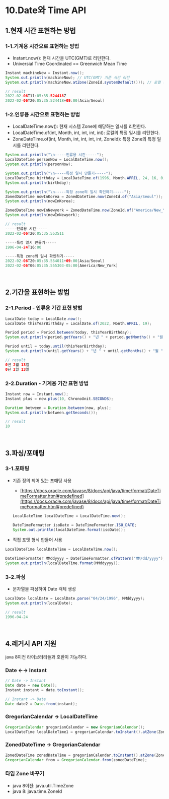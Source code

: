 # 10.Date와 Time API

## 1.현재 시간 표현하는 방법

### 1-1.기계용 시간으로 표현하는 방법

- Instant.now(): 현재 시간을 UTC(GMT)로 리턴한다.
- Universial Time Coordinated == Greenwich Mean Time

```java
Instant machineNow = Instant.now();
System.out.println(machineNow); // UTC(GMT) 기준 시간 리턴
System.out.println(machineNow.atZone(ZoneId.systemDefault())); // 로컬 시스템 기준 시간

// result
2022-02-06T11:05:35.524418Z
2022-02-06T20:05:35.524418+09:00[Asia/Seoul]
```

### 1-2.인류용 시간으로 표현하는 방법

- LocalDateTime.now(): 현재 시스템 Zone에 해당하는 일시를 리턴한다.
- LocalDateTime.of(int, Month, int, int, int, int): 로컬의 특정 일시를 리턴한다.
- ZoneDateTime.of(int, Month, int, int, int, int, ZoneId): 특정 Zone의 특정 일시를 리턴한다.

```java
System.out.println("\n-----인류용 시간-----");
LocalDateTime personNow = LocalDateTime.now();
System.out.println(personNow);

System.out.println("\n-----특정 일시 만들기-----");
LocalDateTime birthday = LocalDateTime.of(1996, Month.APRIL, 24, 16, 0, 0);
System.out.println(birthday);

System.out.println("\n-----특정 zone의 일시 확인하기-----");
ZonedDateTime nowInKorea = ZonedDateTime.now(ZoneId.of("Asia/Seoul"));
System.out.println(nowInKorea);

ZonedDateTime nowInNewyork = ZonedDateTime.now(ZoneId.of("America/New_York"));
System.out.println(nowInNewyork);

// result
-----인류용 시간-----
2022-02-06T20:05:35.553511

-----특정 일시 만들기-----
1996-04-24T16:00

-----특정 zone의 일시 확인하기-----
2022-02-06T20:05:35.554011+09:00[Asia/Seoul]
2022-02-06T06:05:35.555303-05:00[America/New_York]
```

<br/>

## 2.기간을 표현하는 방법

### 2-1.Period - 인류용 기간 표현 방법

```java
LocalDate today = LocalDate.now();
LocalDate thisYearBirthday = LocalDate.of(2022, Month.APRIL, 19);

Period period = Period.between(today, thisYearBirthday);
System.out.println(period.getYears() + "년 " + period.getMonths() + "월 " + period.getDays() + "일");

Period until = today.until(thisYearBirthday);
System.out.println(until.getYears() + "년 " + until.getMonths() + "월 " + until.getDays() + "일");

// result
0년 2월 13일
0년 2월 13일
```

### 2-2.Duration - 기계용 기간 표현 방법

```java
Instant now = Instant.now();
Instant plus = now.plus(10, ChronoUnit.SECONDS);

Duration between = Duration.between(now, plus);
System.out.println(between.getSeconds());

// result
10
```
<br/>

## 3.파싱/포매팅

### 3-1.포매팅

- 기존 정의 되어 있는 포매팅 사용
    - [https://docs.oracle.com/javase/8/docs/api/java/time/format/DateTimeFormatter.html#predefined](https://docs.oracle.com/javase/8/docs/api/java/time/format/DateTimeFormatter.html#predefined)
    
    ```java
    LocalDateTime localDateTime = LocalDateTime.now();
    
    DateTimeFormatter isoDate = DateTimeFormatter.ISO_DATE;
    System.out.println(localDateTime.format(isoDate));
    ```
    

- 직접 포맷 형식 만들어 사용

```java
LocalDateTime localDateTime = LocalDateTime.now();

DateTimeFormatter MMddyyyy = DateTimeFormatter.ofPattern("MM/dd/yyyy");
System.out.println(localDateTime.format(MMddyyyy));
```

### 3-2.파싱

- 문자열을 파싱하여 Date 객체 생성

```java
LocalDate localDate = LocalDate.parse("04/24/1996", MMddyyyy);
System.out.println(localDate);

// result
1996-04-24
```

<br/>

## 4.레거시 API 지원

java 8이전 라이브러리들과 호환이 가능하다.

### Date ←→ Instant

```java
// Date -> Instant
Date date = new Date();
Instant instant = date.toInstant();

// Instant -> Date
Date date2 = Date.from(instant);
```

### GregorianCalendar -> LocalDateTime

```java
GregorianCalendar gregorianCalendar = new GregorianCalendar();
LocalDateTime localDateTime1 = gregorianCalendar.toInstant().atZone(ZoneId.systemDefault()).toLocalDateTime();
```

### ZonedDateTime -> GregorianCalendar

```java
ZonedDateTime zonedDateTime = gregorianCalendar.toInstant().atZone(ZoneId.systemDefault());
GregorianCalendar from = GregorianCalendar.from(zonedDateTime);
```

### 타임 Zone 바꾸기

- java 8이전: java.util.TimeZone
- java 8: java.time.ZoneId